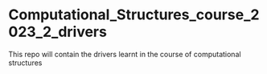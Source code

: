 # Computational_Structures_course_2023_2_drivers
 This repo will contain the drivers learnt in the course of computational structures
